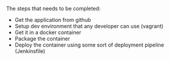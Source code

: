 The steps that needs to be completed:
* Get the application from github
* Setup dev environment that any developer can use (vagrant)
* Get it in a docker container
* Package the container
* Deploy the container using some sort of deployment pipeline (Jenkinsfile)
